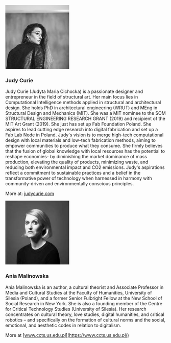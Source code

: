 


![](../assets/about/judycurie200.jpg)

### **Judy Curie**

Judy Curie (Judyta Maria Cichocka) is a passionate designer and entrepreneur in the field of structural art. Her main focus lies in Computational Intelligence methods applied in structural and architectural design. She holds PhD in architectural engineering (WRUT) and MEng in Structural Design and Mechanics (MIT). She was a MIT nominee to the SOM STRUCTURAL ENGINEERING RESEARCH GRANT (2019) and recipient of the MIT Art Grant (2019). She just has set up Fab Foundation Poland. She aspires to lead cutting edge research into digital fabrication and set up a Fab Lab Node in Poland.
Judy's vision is to merge high-tech computational design with local materials and low-tech fabrication methods, aiming to empower communities to produce what they consume. She firmly believes that the fusion of global knowledge with local resources has the potential to reshape economies-  by diminishing the market dominance of mass production, elevating the quality of products, minimizing waste, and reducing both environmental impact and CO2 emissions. Judy's aspirations reflect a commitment to sustainable practices and a belief in the transformative power of technology when harnessed in harmony with community-driven and environmentally conscious principles.

More at: [judycurie.com](https://judycurie.com/)

![](../assets/about/aniamalinowska200.jpg)
### **Ania Malinowska**

Ania Malinowska is an author, a cultural theorist and Associate Professor in Media and Cultural Studies at the Faculty of Humanities, University of Silesia (Poland), and a former Senior Fulbright Fellow at the New School of Social Research in New York. She is also a founding member of the Centre for Critical Technology Studies (University of Silesia). Her research concentrates on cultural theory, love studies, digital humanities, and critical robotics – and specifically on the formation of cultural norms and the social, emotional, and aesthetic codes in relation to digitalism.

More at [www.ccts.us.edu.pl](https://www.ccts.us.edu.pl/)
